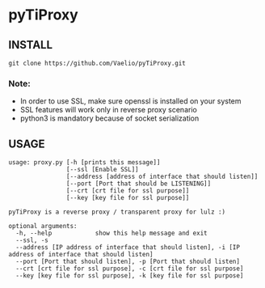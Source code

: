 # pyTiProxy


## INSTALL

`git clone https://github.com/Vaelio/pyTiProxy.git`

### Note: 

- In order to use SSL, make sure openssl is installed on your system
- SSL features will work only in reverse proxy scenario
- python3 is mandatory because of socket serialization

## USAGE
    usage: proxy.py [-h [prints this message]]
                    [--ssl [Enable SSL]]
                    [--address [address of interface that should listen]]
                    [--port [Port that should be LISTENING]]
                    [--crt [crt file for ssl purpose]]
                    [--key [key file for ssl purpose]]

    pyTiProxy is a reverse proxy / transparent proxy for lulz :)

    optional arguments:
      -h, --help            show this help message and exit
      --ssl, -s
      --address [IP address of interface that should listen], -i [IP address of interface that should listen]
      --port [Port that should listen], -p [Port that should listen]
      --crt [crt file for ssl purpose], -c [crt file for ssl purpose]
      --key [key file for ssl purpose], -k [key file for ssl purpose]




